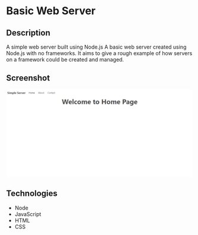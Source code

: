 # Basic Web Server

## Description

A simple web server built using Node.js
A basic web server created using Node.js with no frameworks. It aims to give a rough example of how servers on a framework could be created and managed.

## Screenshot

![](img/basic-server-screenshoot.jpg)

## Technologies

- Node
- JavaScript
- HTML
- CSS
